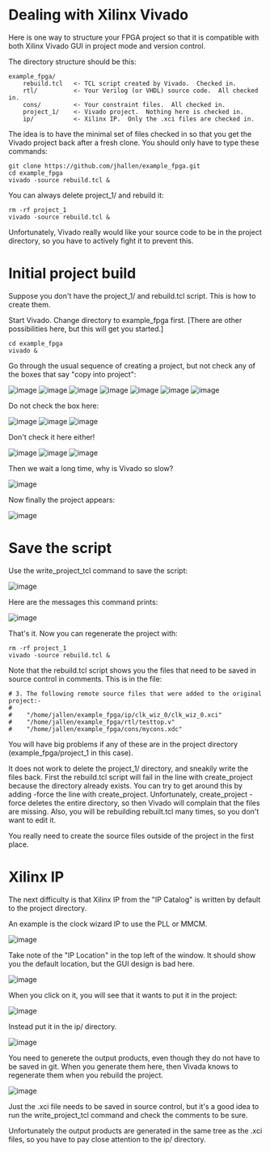 # Dealing with Xilinx Vivado

Here is one way to structure your FPGA project so that it is compatible with
both Xilinx Vivado GUI in project mode and version control.

The directory structure should be this:

    example_fpga/
        rebuild.tcl   <- TCL script created by Vivado.  Checked in.
        rtl/          <- Your Verilog (or VHDL) source code.  All checked in.
        cons/         <- Your constraint files.  All checked in.
        project_1/    <- Vivado project.  Nothing here is checked in.
        ip/           <- Xilinx IP.  Only the .xci files are checked in.

The idea is to have the minimal set of files checked in so that you get the
Vivado project back after a fresh clone.  You should only have to type these
commands:

    git clone https://github.com/jhallen/example_fpga.git
    cd example_fpga
    vivado -source rebuild.tcl &

You can always delete project_1/ and rebuild it:

    rm -rf project_1
    vivado -source rebuild.tcl &

Unfortunately, Vivado really would like your source code to be in the
project directory, so you have to actively fight it to prevent this.

# Initial project build

Suppose you don't have the project_1/ and rebuild.tcl script.  This is how
to create them.

Start Vivado.  Change directory to example_fpga first. [There are other
possibilities here, but this will get you started.]

    cd example_fpga
    vivado &

Go through the usual sequence of creating a project, but not check any of
the boxes that say "copy into project":

![image](images/create_1.png)
![image](images/create_2.png)
![image](images/create_3.png)
![image](images/create_4.png)
![image](images/create_5.png)
![image](images/create_6.png)
![image](images/create_7.png)

Do not check the box here:

![image](images/create_8.png)
![image](images/create_9.png)
![image](images/create_10.png)

Don't check it here either!

![image](images/create_11.png)
![image](images/create_12.png)
![image](images/create_13.png)

Then we wait a long time, why is Vivado so slow?

![image](images/create_14.png)

Now finally the project appears:

![image](images/create_15.png)

# Save the script

Use the write_project_tcl command to save the script:

![image](images/writetcl.png)

Here are the messages this command prints:

![image](images/writetcl1.png)

That's it.  Now you can regenerate the project with:

    rm -rf project_1
    vivado -source rebuild.tcl &

Note that the rebuild.tcl script shows you the files that need to be saved
in source control in comments.  This is in the file:

    # 3. The following remote source files that were added to the original project:-
    #
    #    "/home/jallen/example_fpga/ip/clk_wiz_0/clk_wiz_0.xci"
    #    "/home/jallen/example_fpga/rtl/testtop.v"
    #    "/home/jallen/example_fpga/cons/mycons.xdc"

You will have big problems if any of these are in the project directory
(example_fpga/project_1 in this case).

It does not work to delete the project_1/ directory, and sneakily write the
files back.  First the rebuild.tcl script will fail in the line with
create_project because the directory already exists.  You can try to get
around this by adding -force the line with create_project.  Unfortunately,
create_project -force deletes the entire directory, so then Vivado will
complain that the files are missing.  Also, you will be rebuilding
rebuilt.tcl many times, so you don't want to edit it.

You really need to create the source files outside of the project in the
first place.

# Xilinx IP

The next difficulty is that Xilinx IP from the "IP Catalog" is written by
default to the project directory.

An example is the clock wizard IP to use the PLL or MMCM.

![image](images/ip1.png)

Take note of the "IP Location" in the top left of the window.  It should
show you the default location, but the GUI design is bad here.

![image](images/ip2.png)

When you click on it, you will see that it wants to put it in the project:

![image](images/ip3.png)

Instead put it in the ip/ directory.

![image](images/ip4.png)

You need to generete the output products, even though they do not have
to be saved in git.  When you generate them here, then Vivada knows to
regenerate them when you rebuild the project.

![image](images/ip5.png)

Just the .xci file needs to be saved in source control, but it's a good idea
to run the write_project_tcl command and check the comments to be sure.

Unfortunately the output products are generated in the same tree as the .xci
files, so you have to pay close attention to the ip/ directory.
